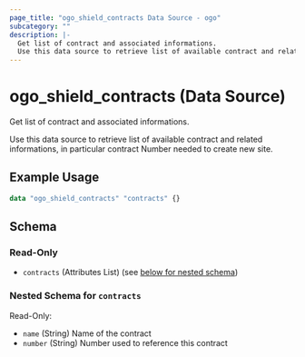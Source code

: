 ```yaml
---
page_title: "ogo_shield_contracts Data Source - ogo"
subcategory: ""
description: |-
  Get list of contract and associated informations.
  Use this data source to retrieve list of available contract and related informations, in particular contract Number needed to create new site.
---
```


# ogo_shield_contracts (Data Source)

Get list of contract and associated informations.

Use this data source to retrieve list of available contract and related informations, in particular contract Number needed to create new site.

## Example Usage

```terraform
data "ogo_shield_contracts" "contracts" {}
```

<!-- schema generated by tfplugindocs -->
## Schema

### Read-Only

- `contracts` (Attributes List) (see [below for nested schema](#nestedatt--contracts))

<a id="nestedatt--contracts"></a>
### Nested Schema for `contracts`

Read-Only:

- `name` (String) Name of the contract
- `number` (String) Number used to reference this contract
